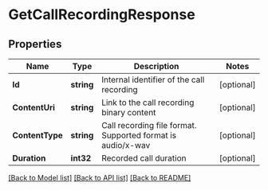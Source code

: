 # GetCallRecordingResponse

## Properties
Name | Type | Description | Notes
------------ | ------------- | ------------- | -------------
**Id** | **string** | Internal identifier of the call recording | [optional] 
**ContentUri** | **string** | Link to the call recording binary content | [optional] 
**ContentType** | **string** | Call recording file format. Supported format is audio/x-wav | [optional] 
**Duration** | **int32** | Recorded call duration | [optional] 

[[Back to Model list]](../README.md#documentation-for-models) [[Back to API list]](../README.md#documentation-for-api-endpoints) [[Back to README]](../README.md)


